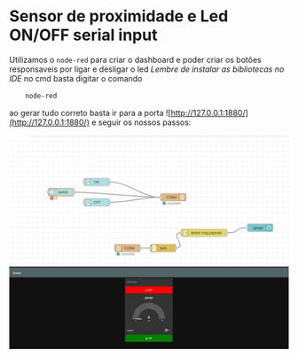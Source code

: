 # Sensor de proximidade e Led ON/OFF serial input

Utilizamos o `node-red` para criar o dashboard e poder criar os botões responsaveis por ligar e desligar o led
*Lembre de instalar as bibliotecas no IDE*
no cmd basta digitar o comando 

```cmd
    node-red
```

ao gerar tudo correto basta ir para a porta ![http://127.0.0.1:1880/](http://127.0.0.1:1880/) e seguir os nossos passos:

<img src="./node_red_back.png" alt="Minha imagem" width="auto" />
<img src="./dashboard.png" alt="Minha imagem" width="auto" />